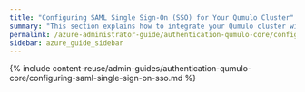 ```yaml
---
title: "Configuring SAML Single Sign-On (SSO) for Your Qumulo Cluster"
summary: "This section explains how to integrate your Qumulo cluster with your organization's single sign-on (SSO) service by configuring Security Assertion Markup Language (SAML) 2.0 for Qumulo Core 5.2.5.1 (and higher)."
permalink: /azure-administrator-guide/authentication-qumulo-core/configuring-saml-single-sign-on-sso.html
sidebar: azure_guide_sidebar
---
```


{% include content-reuse/admin-guides/authentication-qumulo-core/configuring-saml-single-sign-on-sso.md %}
